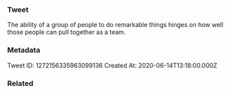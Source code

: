 ### Tweet
The ability of a group of people to do remarkable things hinges on how well those people can pull together as a team.

### Metadata
Tweet ID: 1272156335963099136
Created At: 2020-06-14T13:18:00.000Z

### Related

